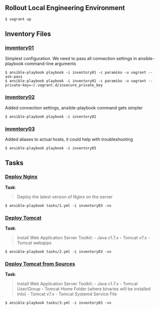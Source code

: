 ## Rollout Local Engineering Environment

```
$ vagrant up
```

## Inventory Files

### [inventory01](inventory01)
Simplest configuration.
We need to pass all connection settings in ansible-playbook command-line arguments

```
$ ansible-playbook playbook -i inventory01 -c paramiko -u vagrant --ask-pass
$ ansible-playbook playbook -i inventory01 -c paramiko -u vagrant --private-key=~/.vagrant.d/insecure_private_key
```

### [inventory02](inventory02)
Added connection settings, ansible-playbook command gets simpler

```
$ ansible-playbook playbook -i inventory02
```

### [inventory03](inventory03)
Added aliases to actual hosts, it could help with troubleshooting

```
$ ansible-playbook playbook -i inventory03
```

## Tasks

### [Deploy Nginx](tasks/1.yml)

**Task**: 

> Deploy the latest version of Nginx on the server

```
$ ansible-playbook tasks/1.yml -i inventory03 -vv
```

### [Deploy Tomcat](tasks/2.yml)

**Task**: 

> Install Web Application Server Toolkit:
> \- Java v1.7.x
> \- Tomcat v7.x
> \- Tomcat webapps

```
$ ansible-playbook tasks/2.yml -i inventory03 -vv
```


### [Deploy Tomcat from Sources](tasks/3.yml)

**Task**: 

> Install Web Application Server Toolkit:
> \- Java v1.7.x
> \- Tomcat User/Group
> \- Tomcat Home Folder (where binaries will be installed into)
> \- Tomcat v7.x
> \- Tomcat Systemd Service File

```
$ ansible-playbook tasks/3.yml -i inventory03 -vv
```